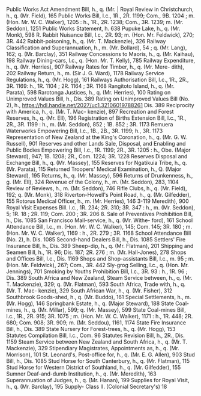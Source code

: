 Public Works Act Amendment Bill, h., q. (Mr. | Royal Review in Christchurch, h., q. (Mr. Field), 165 Public Works Bill, I.c., 1R., 2R. 1199; Com., 9B. 1204 ; m. (Hon. Mr. W. C. Walker), 1205 : h., 1R., 2R. 1238; Com., 3R. 1239; m. (Mr. Seddon), 1251 Public Works Statement, h. 638 Pupuke Lake, h., q. (Mr. Monk), 598 R. Rabbit Nuisance Bill, I.c., 2R. 93; m. (Hon. Mr. Feldwick), 270; 3R. 442 Rabbit-poisoning, h., q. (Mr. T. Mackenzie), 326 Railway Classification and Superannuation, h., m. (Mr. Bollard), 54 ; q. (Mr. Lang), 162; q. (Mr. Barclay), 351 Railway Concessions to Maoris, h., q. (Mr. Kaihau), 198 Railway Dining-cars, l.c., q. (Hon. Mr. T. Kelly), 785 Railway Expenditure, h., q. (Mr. Herries), 907 Railway Rates for Timber, h., q. (Mr. Mere- dith), 202 Railway Return, h., m. (Sir J. G. Ward), 1178 Railway Service Regulations, h., q. (Mr. Hogg), 161 Railways Authorisation Bill, I.c., 1R., 2R., 3R. 1169: h., 1R. 1104 ; 2R. 1164 ; 3R. 1168 Rangitoto Island, h., q. (Mr. Parata), 598 Rarotonga Justices, h., q. (Mr. Herries), 100 Rating on Unimproved Values Bill, h., Dis. 389 Rating on Unimproved Values Bill (No. 2), h., https://hdl.handle.net/2027/uc1.32106019788261 Dis. 389 Reciprocity with America, h., q. (Mr. T. Mac- kenzie), 897 Recreation and Forest Reserves, h., q. (Mr. Ell), 196 Registration of Births Extension Bill, l.c., 1R., 2R., 3R. 1199 : h., m. (Mr. Seddon), 852 ; 1B. 852 ; 3R. 1173 Remuera Waterworks Empowering Bill, l.c., 1B., 2B., 3R. 1199; h., 3R. 1173 Representation of New Zealand at the King's Coronation, h., q. (Mr. G. W. Russell), 901 Reserves and other Lands Sale, Disposal, and Enabling and Public Bodies Empowering Bill, I.c., 1R. 1199; 2R., 3R. 1205 : h., Obe. (Major Steward), 947; 1B. 1208; 2R., Com. 1224; 3R. 1228 Reserves Disposal and Exchange Bill, h., q. (Mr. Massey), 155 Reserves for Ngatikuia Tribe, h., q. (Mr. Parata), 115 Returned Troopers' Medical Examination, h., Q. (Major Steward), 195 Returns, h., q. (Mr. Massey), 596 Returns of Drunkenness, h., g. (Mr. Ell), 324 Revenue of the Colony, h., m. (Mr. Seddon), 283, 1104 Review of Reviews, h., m. (Mr. Seddon), 746 Rifle Clubs, h., q. (Mr. Field), 192; q. (Mr. Monk), 318 Riverton-Howell's Point Road, h., q. (Mr. Gilfedder), 155 Rotorus Medical Officer, h., m. (Mr. Herries), 146 3-119 Meredith), 900 Royal Visit Expenses Bill. I.c., 1R. 234; 2R. 310; 3R. 347 : h., m. (Mr. Seddon), 5; 1R. 18 ; 2R. 119; Com. 200 ; 3R. 206 8\. Sale of Preventives Prohibition Bill, h., Dis. 1085 San Francisco Mail-service, h., q. (Mr. Withe- ford), 161 School Attendance Bill, l.c., m. (Hon. Mr. W. C. Walker), 145; Com. 145; 3R. 180 ; m. (Hon. Mr. W. C. Walker), 1169 : h., 2R. 279 ; 3R. 1168 School Attendance Bill (No. 2), h. Dis. 1085 Second-hand Dealers Bill, h., Dis. 1085 Settlers' Fire Insurance Bill, h., Dis. 389 Sheep-dip, h., q. (Mr. Flatman), 201 Shipping and Seamen Bill, h., 1R. 96; Dis. 187; 2R. 276 ; m. (Mr. Hall-Jones), 278 Shops and Offices Bill, l.c., Dis. 1169 Shops and Shop-assistants Bill, l.c., m. 95 ; m. (Hon. Mr. Feldwick), 267; Com., 3R. 442 Sly-grog Selling, l.c., q. (Hon. Mr. Jennings), 701 Smoking by Youths Prohibition Bill, l.c., 3R. 93 : h., 1R. 96 ; Dis. 389 South Africa and New Zealand, Steam Service between, h., q. (Mr. T. Mackenzie), 329; q. (Mr. Flatman), 593 South Africa, Trade with, h., q. (Mr. T. Mac- kenzie), 329 South African War, h., q. (Mr. Fisher), 312 Southbrook Goods-shed, h., q. (Mr. Buddo), 161 Special Settlements, h., m. (Mr. Hogg), 146 Springbank Estate, h., q. (Major Steward), 188 State Coal-mines, h., q. (Mr. Millar), 599; q. (Mr. Massey), 599 State Coal-mines Bill, l.c., 1R., 2R. 915; 3R. 1075 ; m. (Hon. Mr. W. C. Walker), 1171 : h., 1R. 448; 2R. 680; Com. 908; 3R. 909; m. (Mr. Seddou), 1161, 1174 State Fire Insurance Bill, h., Dis. 389 State Nursery for Forest-trees, h., q. (Mr. Hogg), 153 Statutes Compilation Bill, l.c., Com. 96 Statutes Revision Bill, h., 2R., Dis. 1159 Steam Service between New Zealand and South Africa, h., q. (Mr. T. Mackenzie), 329 Stipendiary Magistrates, Appointments as, h., q. (Mr. Morrison), 101 St. Leonard's, Post-office for, h., q. (Mr. E. G. Allen), 903 Stud Bill, h., Dis. 1085 Stud Horse for South Canterbury, h., q. (Mr. Flatman), 115 Stud Horse for Western District of Southland, h., q. (Mr. Gilfedder), 155 Sumner Deaf-and-dumb Institution, h., q. (Mr. Meredith), 163 Superannuation of Judges, h., q. (Mr. Hanan), 199 Supplies for Royal Visit, h., q. (Mr. Barclay), 195 Supply- Class II. (Colonial Secretary's) 18 